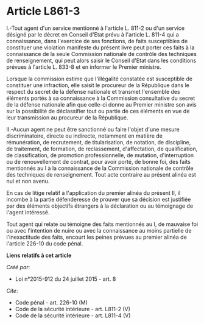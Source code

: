 # Article L861-3

I.-Tout agent d'un service mentionné à l'article L. 811-2 ou d'un service désigné par le décret en Conseil d'Etat prévu à
l'article L. 811-4 qui a connaissance, dans l'exercice de ses fonctions, de faits susceptibles de constituer une violation
manifeste du présent livre peut porter ces faits à la connaissance de la seule Commission nationale de contrôle des
techniques de renseignement, qui peut alors saisir le Conseil d'Etat dans les conditions prévues à l'article L. 833-8 et en
informer le Premier ministre. 

Lorsque la commission estime que l'illégalité constatée est susceptible de constituer une infraction, elle saisit le
procureur de la République dans le respect du secret de la défense nationale et transmet l'ensemble des éléments portés à sa
connaissance à la Commission consultative du secret de la défense nationale afin que celle-ci donne au Premier ministre son
avis sur la possibilité de déclassifier tout ou partie de ces éléments en vue de leur transmission au procureur de la
République. 

II.-Aucun agent ne peut être sanctionné ou faire l'objet d'une mesure discriminatoire, directe ou indirecte, notamment en
matière de rémunération, de recrutement, de titularisation, de notation, de discipline, de traitement, de formation, de
reclassement, d'affectation, de qualification, de classification, de promotion professionnelle, de mutation, d'interruption
ou de renouvellement de contrat, pour avoir porté, de bonne foi, des faits mentionnés au I à la connaissance de la Commission
nationale de contrôle des techniques de renseignement. Tout acte contraire au présent alinéa est nul et non avenu. 

En cas de litige relatif à l'application du premier alinéa du présent II, il incombe à la partie défenderesse de prouver que
sa décision est justifiée par des éléments objectifs étrangers à la déclaration ou au témoignage de l'agent intéressé. 

Tout agent qui relate ou témoigne des faits mentionnés au I, de mauvaise foi ou avec l'intention de nuire ou avec la
connaissance au moins partielle de l'inexactitude des faits, encourt les peines prévues au premier alinéa de l'article 226-10
du code pénal.

**Liens relatifs à cet article**

_Créé par_:

  - Loi n°2015-912 du 24 juillet 2015 - art. 8

_Cite_:

  - Code pénal - art. 226-10 (M)
  - Code de la sécurité intérieure - art. L811-2 (V)
  - Code de la sécurité intérieure - art. L811-4 (V)
